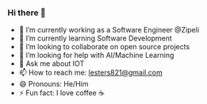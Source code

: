 ### Hi there 👋

- 🔭 I’m currently working as a Software Engineer @Zipeli
- 🌱 I’m currently learning Software Development
- 👯 I’m looking to collaborate on open source projects
- 🤔 I’m looking for help with AI/Machine Learning
- 💬 Ask me about IOT
- 📫 How to reach me: lesters821@gmail.com
- 😄 Pronouns: He/Him
- ⚡ Fun fact: I love coffee ☕

<!--
**dev-lester/dev-lester** is a ✨ _special_ ✨ repository because its `README.md` (this file) appears on your GitHub profile.
-->


